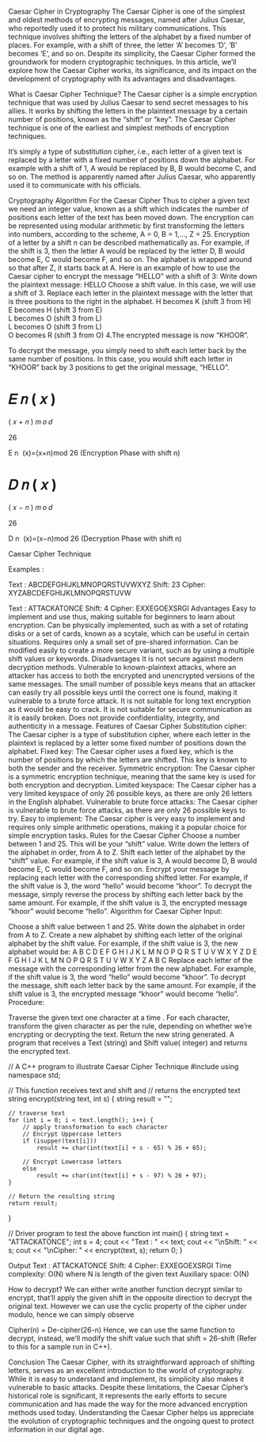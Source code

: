 Caesar Cipher in Cryptography
The Caesar Cipher is one of the simplest and oldest methods of encrypting messages, named after Julius Caesar, who reportedly used it to protect his military communications. This technique involves shifting the letters of the alphabet by a fixed number of places. For example, with a shift of three, the letter ‘A’ becomes ‘D’, ‘B’ becomes ‘E’, and so on. Despite its simplicity, the Caesar Cipher formed the groundwork for modern cryptographic techniques. In this article, we’ll explore how the Caesar Cipher works, its significance, and its impact on the development of cryptography with its advantages and disadvantages.

What is Caesar Cipher Technique?
The Caesar cipher is a simple encryption technique that was used by Julius Caesar to send secret messages to his allies. It works by shifting the letters in the plaintext message by a certain number of positions, known as the “shift” or “key”. The Caesar Cipher technique is one of the earliest and simplest methods of encryption techniques.

It’s simply a type of substitution cipher, i.e., each letter of a given text is replaced by a letter with a fixed number of positions down the alphabet. For example with a shift of 1, A would be replaced by B, B would become C, and so on. The method is apparently named after Julius Caesar, who apparently used it to communicate with his officials.

Cryptography Algorithm For the Caesar Cipher
Thus to cipher a given text we need an integer value, known as a shift which indicates the number of positions each letter of the text has been moved down. 
The encryption can be represented using modular arithmetic by first transforming the letters into numbers, according to the scheme, A = 0, B = 1,…, Z = 25. Encryption of a letter by a shift n can be described mathematically as. 
For example, if the shift is 3, then the letter A would be replaced by the letter D, B would become E, C would become F, and so on. The alphabet is wrapped around so that after Z, it starts back at A.
Here is an example of how to use the Caesar cipher to encrypt the message “HELLO” with a shift of 3:
Write down the plaintext message: HELLO
Choose a shift value. In this case, we will use a shift of 3.
Replace each letter in the plaintext message with the letter that is three positions to the right in the alphabet.
 H becomes K (shift 3 from H)       
 E becomes H (shift 3 from E)    
 L becomes O (shift 3 from L)       
 L becomes O (shift 3 from L)         
 O becomes R (shift 3 from O)
      4.The encrypted message is now “KHOOR”.

To decrypt the message, you simply need to shift each letter back by the same number of positions. In this case, you would shift each letter in “KHOOR” back by 3 positions to get the original message, “HELLO”.

𝐸
𝑛
(
𝑥
)
=
(
𝑥
+
𝑛
)
𝑚
𝑜
𝑑
 
26
                 
E 
n
​
 (x)=(x+n)mod 26 
(Encryption Phase with shift n)

𝐷
𝑛
(
𝑥
)
=
(
𝑥
−
𝑛
)
𝑚
𝑜
𝑑
 
26
                 
D 
n
​
 (x)=(x−n)mod 26 
(Decryption Phase with shift n)

Caesar Cipher Technique

Examples : 

Text : ABCDEFGHIJKLMNOPQRSTUVWXYZ
Shift: 23
Cipher: XYZABCDEFGHIJKLMNOPQRSTUVW

Text : ATTACKATONCE
Shift: 4
Cipher: EXXEGOEXSRGI
Advantages
Easy to implement and use thus, making suitable for beginners to learn about encryption.
Can be physically implemented, such as with a set of rotating disks or a set of cards, known as a scytale, which can be useful in certain situations.
Requires only a small set of pre-shared information.
Can be modified easily to create a more secure variant, such as by using a multiple shift values or keywords.
Disadvantages
It is not secure against modern decryption methods.
Vulnerable to known-plaintext attacks, where an attacker has access to both the encrypted and unencrypted versions of the same messages.
The small number of possible keys means that an attacker can easily try all possible keys until the correct one is found, making it vulnerable to a brute force attack.
It is not suitable for long text encryption as it would be easy to crack.
It is not suitable for secure communication as it is easily broken.
Does not provide confidentiality, integrity, and authenticity in a message. 
Features of Caesar Cipher
Substitution cipher: The Caesar cipher is a type of substitution cipher, where each letter in the plaintext is replaced by a letter some fixed number of positions down the alphabet.
Fixed key: The Caesar cipher uses a fixed key, which is the number of positions by which the letters are shifted. This key is known to both the sender and the receiver.
Symmetric encryption: The Caesar cipher is a symmetric encryption technique, meaning that the same key is used for both encryption and decryption.
Limited keyspace: The Caesar cipher has a very limited keyspace of only 26 possible keys, as there are only 26 letters in the English alphabet.
Vulnerable to brute force attacks: The Caesar cipher is vulnerable to brute force attacks, as there are only 26 possible keys to try.
Easy to implement: The Caesar cipher is very easy to implement and requires only simple arithmetic operations, making it a popular choice for simple encryption tasks.
Rules for the Caesar Cipher
Choose a number between 1 and 25. This will be your “shift” value.
Write down the letters of the alphabet in order, from A to Z.
Shift each letter of the alphabet by the “shift” value. For example, if the shift value is 3, A would become D, B would become E, C would become F, and so on.
Encrypt your message by replacing each letter with the corresponding shifted letter. For example, if the shift value is 3, the word “hello” would become “khoor”.
To decrypt the message, simply reverse the process by shifting each letter back by the same amount. For example, if the shift value is 3, the encrypted message “khoor” would become “hello”.
Algorithm for Caesar Cipher
Input: 

Choose a shift value between 1 and 25.
Write down the alphabet in order from A to Z.
Create a new alphabet by shifting each letter of the original alphabet by the shift value. For example, if the shift value is 3, the new alphabet would be:
A B C D E F G H I J K L M N O P Q R S T U V W X Y Z
D E F G H I J K L M N O P Q R S T U V W X Y Z A B C
Replace each letter of the message with the corresponding letter from the new alphabet. For example, if the shift value is 3, the word “hello” would become “khoor”.
To decrypt the message, shift each letter back by the same amount. For example, if the shift value is 3, the encrypted message “khoor” would become “hello”.
Procedure: 

Traverse the given text one character at a time .
For each character, transform the given character as per the rule, depending on whether we’re encrypting or decrypting the text.
Return the new string generated.
A program that receives a Text (string) and Shift value( integer) and returns the encrypted text. 


// A C++ program to illustrate Caesar Cipher Technique
#include <iostream>
using namespace std;

// This function receives text and shift and
// returns the encrypted text
string encrypt(string text, int s)
{
    string result = "";

    // traverse text
    for (int i = 0; i < text.length(); i++) {
        // apply transformation to each character
        // Encrypt Uppercase letters
        if (isupper(text[i]))
            result += char(int(text[i] + s - 65) % 26 + 65);

        // Encrypt Lowercase letters
        else
            result += char(int(text[i] + s - 97) % 26 + 97);
    }

    // Return the resulting string
    return result;
}

// Driver program to test the above function
int main()
{
    string text = "ATTACKATONCE";
    int s = 4;
    cout << "Text : " << text;
    cout << "\nShift: " << s;
    cout << "\nCipher: " << encrypt(text, s);
    return 0;
}

Output
Text : ATTACKATONCE
Shift: 4
Cipher: EXXEGOEXSRGI
Time complexity: O(N) where N is length of the given text
Auxiliary space: O(N)

How to decrypt? 
We can either write another function decrypt similar to encrypt, that’ll apply the given shift in the opposite direction to decrypt the original text. However we can use the cyclic property of the cipher under modulo, hence we can simply observe 

Cipher(n) = De-cipher(26-n)
Hence, we can use the same function to decrypt, instead, we’ll modify the shift value such that shift = 26-shift (Refer to this for a sample run in C++).

Conclusion
The Caesar Cipher, with its straightforward approach of shifting letters, serves as an excellent introduction to the world of cryptography. While it is easy to understand and implement, its simplicity also makes it vulnerable to basic attacks. Despite these limitations, the Caesar Cipher’s historical role is significant, it represents the early efforts to secure communication and has made the way for the more advanced encryption methods used today. Understanding the Caesar Cipher helps us appreciate the evolution of cryptographic techniques and the ongoing quest to protect information in our digital age.
